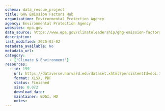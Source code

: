 ```yaml
---
schema: data_rescue_project 
title: GHG Emission Factors Hub
organization: Environmental Protection Agency
agency: Environmental Protection Agency
websites: epa.gov
data_source: https://www.epa.gov/climateleadership/ghg-emission-factors-hub
description: 
last_modified: 2025-03-02
metadata_available: No
metadata_url: 
category:
  - ['Climate & Environment'] 
resources:
  - id: 199
    url: https://dataverse.harvard.edu/dataset.xhtml?persistentId=doi:10.7910/DVN/GCUA0N
    format: XLSX, PDF
    status: Finished
    size: 0.072
    download_date: 
    maintainer: EDGI, HD
    notes: 
---
```

